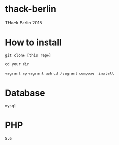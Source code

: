 # thack-berlin
THack Berlin 2015

# How to install

`git clone [this repo]`

`cd your dir`

`vagrant up`
`vagrant ssh`
`cd /vagrant`
`composer install`

# Database

`mysql`

# PHP
`5.6`

